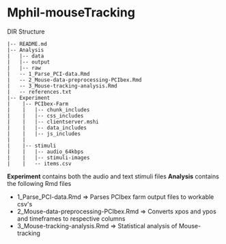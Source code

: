 # Mphil-mouseTracking

DIR Structure

```
|-- README.md
|-- Analysis
|   |-- data
|   |-- output
|   |-- raw
|   -- 1_Parse_PCI-data.Rmd
|   -- 2_Mouse-data-preprocessing-PCIbex.Rmd
|   -- 3_Mouse-tracking-analysis.Rmd
|   -- references.txt
|-- Experiment
|    |-- PCIbex-Farm
|    |   |-- chunk_includes
|    |   |-- css_includes
|    |   |-- clientserver.mshi
|    |   |-- data_includes
|    |   |-- js_includes
|    |   
|    |-- stimuli
|    |   |-- audio_64kbps
|    |   |-- stimuli-images
|    |   -- items.csv

```

**Experiment** contains both the audio and text stimuli files
**Analysis** contains the following Rmd files
- 1_Parse_PCI-data.Rmd => Parses PCIbex farm output files to workable csv's
- 2_Mouse-data-preprocessing-PCIbex.Rmd => Converts xpos and ypos and timeframes to respective columns
- 3_Mouse-tracking-analysis.Rmd => Statistical analysis of Mouse-tracking
